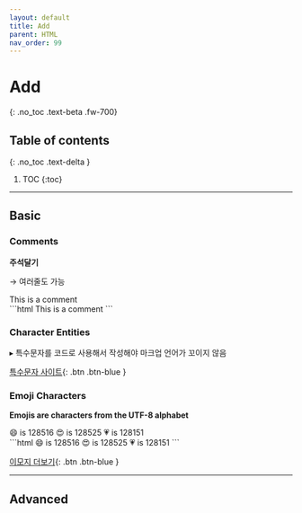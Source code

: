 ```yaml
---
layout: default
title: Add
parent: HTML
nav_order: 99
---
```


# Add
{: .no_toc .text-beta .fw-700}

## Table of contents
{: .no_toc .text-delta }

1. TOC
{:toc}

---

## Basic

### Comments

**주석달기**

&#8594; 여러줄도 가능

<div class="code-example" markdown="1">
<!-- This is a comment --> This is a comment
</div>
```html
<!-- This is a comment --> This is a comment
```

### Character Entities

&#9656; 특수문자를 코드로 사용해서 작성해야 마크업 언어가 꼬이지 않음

[특수문자 사이트](https://dev.w3.org/html5/html-author/charref){: .btn .btn-blue }

### Emoji Characters

**Emojis are characters from the UTF-8 alphabet**

<div class="code-example" markdown="1">
😄 is 128516
😍 is 128525
💗 is 128151
</div>
```html
😄 is 128516
😍 is 128525
💗 is 128151
```

[이모지 더보기](https://www.w3schools.com/charsets/ref_emoji.asp){: .btn .btn-blue }

---

## Advanced



    

